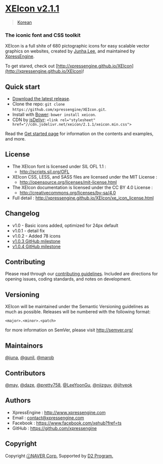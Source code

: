 # [XEIcon v2.1.1](http://xpressengine.github.io/XEIcon/)
> [Korean](https://github.com/xpressengine/XEIcon/blob/master/README_kor.md)

### The iconic font and CSS toolkit
XEIcon is a full shite of 680 pictographic icons for easy scalable vector graphics on websites,
created by [Junha,Lee](https://www.facebook.com/juna.junhalee), and maintained by [XpressEngine](http://www.xpressengine.com).

To get stared, check out [http://xpressengine.github.io/XEIcon](http://xpressengine.github.io/XEIcon)!


## Quick start
- [Download the latest release](https://github.com/xpressengine/XEIcon/archive/master.zip).
- Clone the repo: `git clone https://github.com/xpressengine/XEIcon.git`.
- Install with [Bower](http://bower.io): `bower install xeicon`.
- CDN by [jsDelivr](http://www.jsdelivr.com/#!xeicon): `<link rel="stylesheet" href="//cdn.jsdelivr.net/xeicon/2.1.1/xeicon.min.css">`

Read the [Get started page](#) for information on the contents and examples, and more.


## License
- The XEIcon font is licensed under SIL OFL 1.1 :
    - http://scripts.sil.org/OFL
- XEIcon CSS, LESS, and SASS files are licensed under the MIT License :
    - http://opensource.org/licenses/mit-license.html
- The XEIcon documentation is licensed under the CC BY 4.0 License :
    - http://creativecommons.org/licenses/by-sa/4.0
- Full detail : http://xpressengine.github.io/XEIcon/xe_icon_license.html


## Changelog
- v1.0 - Basic icons added, optimized for 24px default
- v1.0.1 - detail fix
- v1.0.2 - Added 78 icons
- [v1.0.3 GitHub milestone](https://github.com/xpressengine/XEIcon/issues?q=milestone%3A%22XEIcon+1.0.3%22)
- [v1.0.4 GitHub milestone](https://github.com/xpressengine/XEIcon/milestones/XEIcon%201.0.4)


## Contributing
Please read through our [contributing guidelines](https://github.com/xpressengine/XEIcon/blob/master/CONTRIBUTING.md). Included are directions for opening issues, coding standards, and notes on development.


## Versioning
XEIcon will be maintained under the Semantic Versioning guidelines as much as possible. Releases will be numbered with the following format:

`<major>.<minor>.<patch>`

for more information on SemVer, please visit http://semver.org/


## Maintainors
[@juna](https://www.facebook.com/juna.junhalee), [@gunil](http://github.com/gunil), [@marob](http://www.facebook.com/marob.99)


## Contributors
[@may](https://www.facebook.com/rabbitgirl80), [@daze](http://www.facebook.com/daze325.), [@pretty758](https://www.facebook.com/haneul.kim.79656), [@LeeYoonGu](https://github.com/LeeYoonGu), [@niizguy](https://github.com/niizguy), [@jihyeok](https://www.facebook.com/jihyeok.lee.3?fref=ts)


## Authors
- XpressEngine : http://www.xpressengine.com
- Email : contact@xpressengine.com
- Facebook : https://www.facebook.com/xehub?fref=ts
- GitHub : https://github.com/xpressengine


## Copyright
Copyright [ⓒNAVER Corp.](http://www.navercorp.com/ko/index.nhn) Supported by [D2 Program.](https://www.facebook.com/naverd2?fref=ts)
